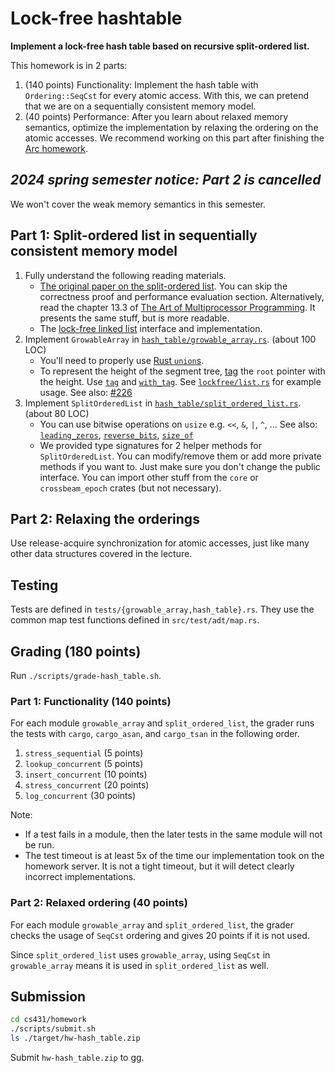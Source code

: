 # Lock-free hashtable
**Implement a lock-free hash table based on recursive split-ordered list.**

This homework is in 2 parts:
1. (140 points) Functionality:
   Implement the hash table with `Ordering::SeqCst` for every atomic access.
   With this, we can pretend that we are on a sequentially consistent memory model.
2. (40 points) Performance:
   After you learn about relaxed memory semantics,
   optimize the implementation by relaxing the ordering on the atomic accesses.
   We recommend working on this part after finishing the [Arc homework](./arc.md).

## ***2024 spring semester notice: Part 2 is cancelled***
We won't cover the weak memory semantics in this semester.

## Part 1: Split-ordered list in sequentially consistent memory model
1. Fully understand the following reading materials.
    + [The original paper on the split-ordered list](https://dl.acm.org/doi/abs/10.1145/1147954.1147958).
      You can skip the correctness proof and performance evaluation section.
      Alternatively, read the chapter 13.3 of [The Art of Multiprocessor Programming](https://dl.acm.org/doi/book/10.5555/2385452).
      It presents the same stuff, but is more readable.
    + The [lock-free linked list](https://github.com/kaist-cp/cs431/blob/main/src/lockfree/list.rs) interface and implementation.
1. Implement `GrowableArray` in [`hash_table/growable_array.rs`](../src/hash_table/growable_array.rs). (about 100 LOC)
    * You'll need to properly use [Rust `union`s](https://doc.rust-lang.org/reference/items/unions.html).
    * To represent the height of the segment tree, [tag](https://en.wikipedia.org/wiki/Tagged_pointer) the `root` pointer with the height.
      Use [`tag`](https://docs.rs/crossbeam/*/crossbeam/epoch/struct.Shared.html#method.tag) and [`with_tag`](https://docs.rs/crossbeam/*/crossbeam/epoch/struct.Shared.html#method.with_tag).
      See [`lockfree/list.rs`](https://github.com/kaist-cp/cs431/blob/main/src/lockfree/list.rs) for example usage.
      See also: [#226](https://github.com/kaist-cp/cs431/issues/226)
1. Implement `SplitOrderedList` in [`hash_table/split_ordered_list.rs`](../src/hash_table/split_ordered_list.rs). (about 80 LOC)
    * You can use bitwise operations on `usize` e.g. `<<`, `&`, `|`, `^`, ...
      See also: [`leading_zeros`](https://doc.rust-lang.org/std/primitive.usize.html#method.leading_zeros), [`reverse_bits`](https://doc.rust-lang.org/std/primitive.usize.html#method.reverse_bits), [`size_of`](https://doc.rust-lang.org/std/mem/fn.size_of.html)
    * We provided type signatures for 2 helper methods for `SplitOrderedList`.
      You can modify/remove them or add more private methods if you want to.
      Just make sure you don't change the public interface. You can import other stuff from the `core` or `crossbeam_epoch` crates (but not necessary).

## Part 2: Relaxing the orderings
Use release-acquire synchronization for atomic accesses, just like many other data structures covered in the lecture.


## Testing
Tests are defined in `tests/{growable_array,hash_table}.rs`.
They use the common map test functions defined in `src/test/adt/map.rs`.

## Grading (180 points)
Run `./scripts/grade-hash_table.sh`.

### Part 1: Functionality (140 points)
For each module `growable_array` and `split_ordered_list`,
the grader runs the tests with `cargo`, `cargo_asan`, and `cargo_tsan` in the following order.
1. `stress_sequential` (5 points)
1. `lookup_concurrent` (5 points)
1. `insert_concurrent` (10 points)
1. `stress_concurrent` (20 points)
1. `log_concurrent` (30 points)

Note:
* If a test fails in a module, then the later tests in the same module will not be run.
* The test timeout is at least 5x of the time our implementation took on the homework server.
  It is not a tight timeout, but it will detect clearly incorrect implementations.

### Part 2: Relaxed ordering (40 points)
For each module `growable_array` and `split_ordered_list`,
the grader checks the usage of `SeqCst` ordering and gives 20 points if it is not used.

Since `split_ordered_list` uses `growable_array`, using `SeqCst` in `growable_array` means it
is used in `split_ordered_list` as well.

## Submission
```bash
cd cs431/homework
./scripts/submit.sh
ls ./target/hw-hash_table.zip
```
Submit `hw-hash_table.zip` to gg.
